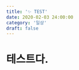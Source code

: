 ```yaml
---
title: '✨ TEST'
date: 2020-02-03 24:00:00
category: '일상'
draft: false 
---
```


<!-- Draft Post -->
<!-- Draft Post -->
<!-- Draft Post -->
<!-- Draft Post -->
<!-- Draft Post -->

# 테스트다.